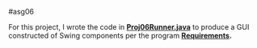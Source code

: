 #asg06

For this project, I wrote the code in **[Proj06Runner.java](Proj06Runner.java)** to produce a GUI constructed of Swing components per the program **[Requirements](Requirements.md).**
